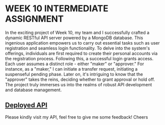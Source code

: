 # WEEK 10 INTERMEDIATE ASSIGNMENT
In the exciting project of Week 10, my team and I successfully crafted a dynamic RESTful API server powered by a MongoDB database. This ingenious application empowers us to carry out essential tasks such as user registration and seamless login functionality. To delve into the system's offerings, individuals are first required to create their personal accounts via the registration process. Following this, a successful login grants access. Each user assumes a distinct role - either "maker" or "approver." For instance, as a "maker," I can initiate a transfer request, initiating a suspenseful pending phase. Later on, it's intriguing to know that the "approver" takes the reins, deciding whether to grant approval or hold off. The project truly immerses us into the realms of robust API development and database management.

## [Deployed API](https://week10.fly.dev/)
Please kindly visit my API, feel free to give me some feedback! Cheers

